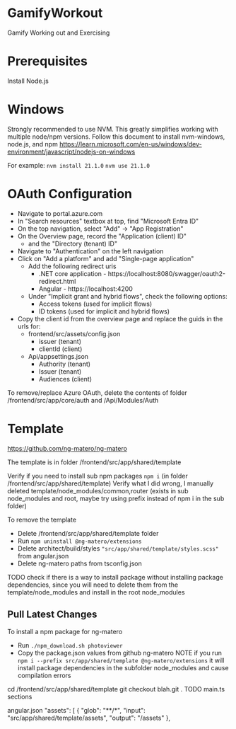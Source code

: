 # GamifyWorkout
Gamify Working out and Exercising

# Prerequisites
Install Node.js

# Windows
Strongly recommended to use NVM. This greatly simplifies working with multiple node/npm versions.
Follow this document to install nvm-windows, node.js, and npm
https://learn.microsoft.com/en-us/windows/dev-environment/javascript/nodejs-on-windows

For example:
`nvm install 21.1.0`
`nvm use 21.1.0`

# OAuth Configuration
- Navigate to portal.azure.com
- In "Search resources" textbox at top, find "Microsoft Entra ID"
- On the top navigation, select "Add" -> "App Registration"
- On the Overview page, record the "Application (client) ID"
  - and the "Directory (tenant) ID"
- Navigate to "Authentication" on the left navigation
- Click on "Add a platform" and add "Single-page application"
  - Add the following redirect uris
    - .NET core application - https://localhost:8080/swagger/oauth2-redirect.html
    - Angular - https://localhost:4200
  - Under "Implicit grant and hybrid flows", check the following options:
    - Access tokens (used for implicit flows)
    - ID tokens (used for implicit and hybrid flows)
- Copy the client id from the overview page and replace the guids in the urls for:
  - frontend/src/assets/config.json
    - issuer (tenant)
    - clientId (client)
  - Api/appsettings.json
    - Authority (tenant)
    - Issuer (tenant)
    - Audiences (client)

To remove/replace Azure OAuth, delete the contents of folder /frontend/src/app/core/auth and /Api/Modules/Auth

# Template

https://github.com/ng-matero/ng-matero

The template is in folder /frontend/src/app/shared/template

Verify if you need to install sub npm packages `npm i` (in folder /frontend/src/app/shared/template)
Verify what I did wrong, I manually deleted template/node_modules/common,router (exists in sub node_modules and root, maybe try using prefix instead of npm i in the sub folder)

To remove the template
- Delete /frontend/src/app/shared/template folder
- Run `npm uninstall @ng-matero/extensions`
- Delete architect/build/styles `"src/app/shared/template/styles.scss"` from angular.json
- Delete ng-matero paths from tsconfig.json

TODO check if there is a way to install package without installing package dependencies, since you will need to delete them from the template/node_modules and install in the root node_modules

## Pull Latest Changes

To install a npm package for ng-matero
- Run `./npm_download.sh photoviewer`
- Copy the package.json values from github ng-matero
NOTE if you run `npm i --prefix src/app/shared/template @ng-matero/extensions` it will install package dependencies in the subfolder node_modules and cause compilation errors

cd /frontend/src/app/shared/template
git checkout blah.git .
TODO main.ts sections

angular.json
            "assets": [
              {
                "glob": "**/*",
                "input": "src/app/shared/template/assets",
                "output": "/assets"
              },